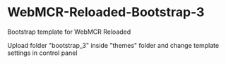 # WebMCR-Reloaded-Bootstrap-3
Bootstrap template for WebMCR Reloaded

Upload folder "bootstrap_3" inside "themes" folder and change template settings in control panel